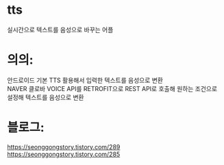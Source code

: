 # tts
실시간으로 텍스트를 음성으로 바꾸는 어플


# 의의:
안드로이드 기본 TTS 활용해서 입력한 텍스트를 음성으로 변환 <br/>
NAVER 클로바 VOICE API를 RETROFIT으로 REST API로 호출해 원하는 조건으로 설정해 텍스트를 음성으로 변환

#  블로그:
https://seonggongstory.tistory.com/289
https://seonggongstory.tistory.com/285
